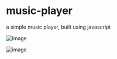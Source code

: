 # music-player
a simple music player, built using javascript

![image](https://github.com/Fcorp47/music-player/assets/109166373/3d0638a0-8880-4bd9-a157-494c98ad7004)

![image](https://github.com/Fcorp47/music-player/assets/109166373/e6edc2bb-867c-4477-98fd-9fdc20d1eb23)
